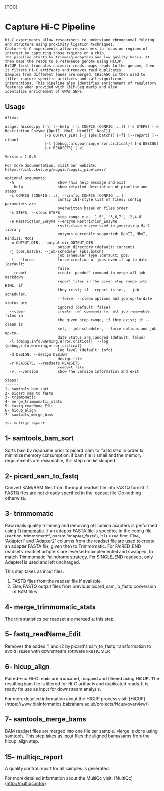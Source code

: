 [TOC]


Capture Hi-C Pipeline
=====================

    Hi-C experiments allow researchers to understand chromosomal folding and structure using proximity ligation techniques.
    Capture Hi-C experiments allow researchers to focus on regions of interest by capturing those regions on a chip.
    The pipeline starts by trimming adaptors and low quality bases. It then maps the reads to a reference genome using HiCUP.
    HiCUP first truncates chimeric reads, maps reads to the genome, then it filters Hi-C artifacts and removes read duplicates.
    Samples from different lanes are merged. CHiCAGO is then used to filter capture-specific artifacts and call significant 
    interactions. This pipeline also identifies enrichement of regulatory features when provided with ChIP-Seq marks and also 
    identifies enrichement of GWAS SNPs.


Usage
-----
```
#!text

usage: hicseq.py [-h] [--help] [-c CONFIG [CONFIG ...]] [-s STEPS] [-e Restriction_Enzyme {DpnII, MboI, HindIII, NcoI}]
                  [-o OUTPUT_DIR] [-j {pbs,batch}] [-f] [--report] [--clean]
                  [-l {debug,info,warning,error,critical}] [-d DESIGN]
                  [-r READSETS] [-v]

Version: 1.0.0

For more documentation, visit our website: https://bitbucket.org/mugqic/mugqic_pipelines/

optional arguments:
  -h                    show this help message and exit
  --help                show detailed description of pipeline and steps
  -c CONFIG [CONFIG ...], --config CONFIG [CONFIG ...]
                        config INI-style list of files; config parameters are
                        overwritten based on files order
  -s STEPS, --steps STEPS
                        step range e.g. '1-5', '3,6,7', '2,4-8'
  -e Restriction_Enzyme --enzyme Restriction_Enzyme
                        restriction enzyme used in generating Hi-C library
                        enzymes currently supported: DpnII, MboI, HindIII, NcoI
  -o OUTPUT_DIR, --output-dir OUTPUT_DIR
                        output directory (default: current)
  -j {pbs,batch}, --job-scheduler {pbs,batch}
                        job scheduler type (default: pbs)
  -f, --force           force creation of jobs even if up to date (default:
                        false)
  --report              create 'pandoc' command to merge all job markdown
                        report files in the given step range into HTML, if
                        they exist; if --report is set, --job-scheduler,
                        --force, --clean options and job up-to-date status are
                        ignored (default: false)
  --clean               create 'rm' commands for all job removable files in
                        the given step range, if they exist; if --clean is
                        set, --job-scheduler, --force options and job up-to-
                        date status are ignored (default: false)
  -l {debug,info,warning,error,critical}, --log {debug,info,warning,error,critical}
                        log level (default: info)
  -d DESIGN, --design DESIGN
                        design file
  -r READSETS, --readsets READSETS
                        readset file
  -v, --version         show the version information and exit

Steps:
------
1- samtools_bam_sort
2- picard_sam_to_fastq
3- trimmomatic
4- merge_trimmomatic_stats
5- fastq_readName_Edit
6- hicup_align
7- samtools_merge_bams

15- multiqc_report

```
1- samtools_bam_sort
----------------------
Sorts bam by readname prior to picard_sam_to_fastq step in order to minimize memory consumption.
If bam file is small and the memory requirements are reasonable, this step can be skipped.


2- picard_sam_to_fastq
----------------------
Convert SAM/BAM files from the input readset file into FASTQ format
if FASTQ files are not already specified in the readset file. Do nothing otherwise.

3- trimmomatic
--------------
Raw reads quality trimming and removing of Illumina adapters is performed using [Trimmomatic](http://www.usadellab.org/cms/index.php?page=trimmomatic).
If an adapter FASTA file is specified in the config file (section 'trimmomatic', param 'adapter_fasta'),
it is used first. Else, 'Adapter1' and 'Adapter2' columns from the readset file are used to create
an adapter FASTA file, given then to Trimmomatic. For PAIRED_END readsets, readset adapters are
reversed-complemented and swapped, to match Trimmomatic Palindrome strategy. For SINGLE_END readsets,
only Adapter1 is used and left unchanged.

This step takes as input files:

1. FASTQ files from the readset file if available
2. Else, FASTQ output files from previous picard_sam_to_fastq conversion of BAM files

4- merge_trimmomatic_stats
--------------------------
The trim statistics per readset are merged at this step.


5- fastq_readName_Edit
----------------------
Removes the added /1 and /2 by picard's sam_to_fastq transformation to avoid issues with downstream software like HOMER
      

6- hicup_align
--------------------------
Paired-end Hi-C reads are truncated, mapped and filtered using HiCUP. The resulting bam file is filtered for Hi-C artifacts and duplicated reads. It is ready for use as input for downstream analysis.

For more detailed information about the HICUP process visit: [HiCUP] (https://www.bioinformatics.babraham.ac.uk/projects/hicup/overview/)
   

7- samtools_merge_bams
-----------------------
BAM readset files are merged into one file per sample. Merge is done using [samtools](http://samtools.sourceforge.net/). This step takes as input files the aligned bams/sams from the hicup_align step.
    


15- multiqc_report
-------------------
A quality control report for all samples is generated.

For more detailed information about the MultiQc visit: [MultiQc] (http://multiqc.info/)

